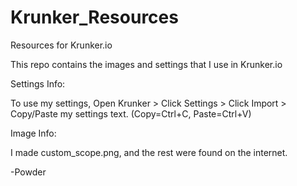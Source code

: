 # Krunker_Resources
Resources for Krunker.io



This repo contains the images and settings that I use in Krunker.io



Settings Info:


To use my settings, Open Krunker > Click Settings > Click Import > Copy/Paste my settings text. 
(Copy=Ctrl+C, Paste=Ctrl+V)



Image Info:


I made custom_scope.png, and the rest were found on the internet.




-Powder
